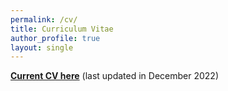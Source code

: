 ```yaml
---
permalink: /cv/
title: Curriculum Vitae
author_profile: true
layout: single
---
```


[**Current CV here**](https://dineshdaultani.github.io/assets/misc/Rajesh_CV_Nov_28.pdf) (last updated in December 2022)
